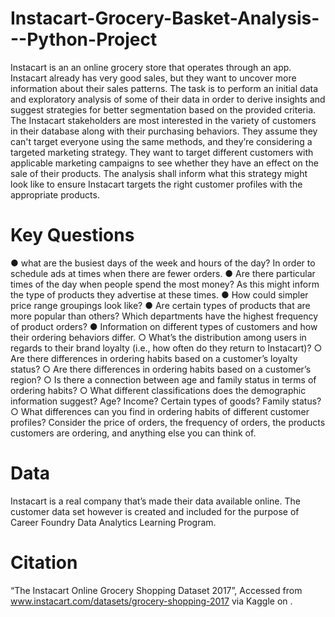 # Instacart-Grocery-Basket-Analysis---Python-Project

Instacart is an an online grocery store that operates through an app. 
Instacart already has very good sales, but they want to uncover more information about their sales patterns. 
The task is to perform an initial data and exploratory analysis of some of their data in order to derive insights and suggest strategies for better segmentation based on the provided criteria.
The Instacart stakeholders are most interested in the variety of customers in their database along with their purchasing behaviors. 
They assume they can't target everyone using the same methods, and they’re considering a targeted marketing strategy. 
They want to target different customers with applicable marketing campaigns to see whether they have an effect on the sale of their products. 
The analysis shall inform what this strategy might look like to ensure Instacart targets the right customer profiles with the appropriate products.

# Key Questions
● what are the busiest days of the week and hours of the day? In order to schedule ads at times when there are fewer orders.
● Are there particular times of the day when people spend the most money? As this might inform the type of products they advertise at these times.
● How could simpler price range groupings look like?
● Are certain types of products that are more popular than others? Which departments have the highest frequency of product orders?
● Information on different types of customers and how their ordering behaviors differ.
○ What’s the distribution among users in regards to their brand loyalty (i.e., how often do they return to Instacart)?
○ Are there differences in ordering habits based on a customer’s loyalty status?
○ Are there differences in ordering habits based on a customer’s region?
○ Is there a connection between age and family status in terms of ordering
habits?
○ What different classifications does the demographic information suggest?
Age? Income? Certain types of goods? Family status?
○ What differences can you find in ordering habits of different customer
profiles? Consider the price of orders, the frequency of orders, the products customers are ordering, and anything else you can think of.

# Data

Instacart is a real company that’s made their data available online. 
The customer data set however is created and included for the purpose of Career Foundry Data Analytics Learning Program.

# Citation 
“The Instacart Online Grocery Shopping Dataset 2017”, 
Accessed from www.instacart.com/datasets/grocery-shopping-2017 via Kaggle on <date>.





